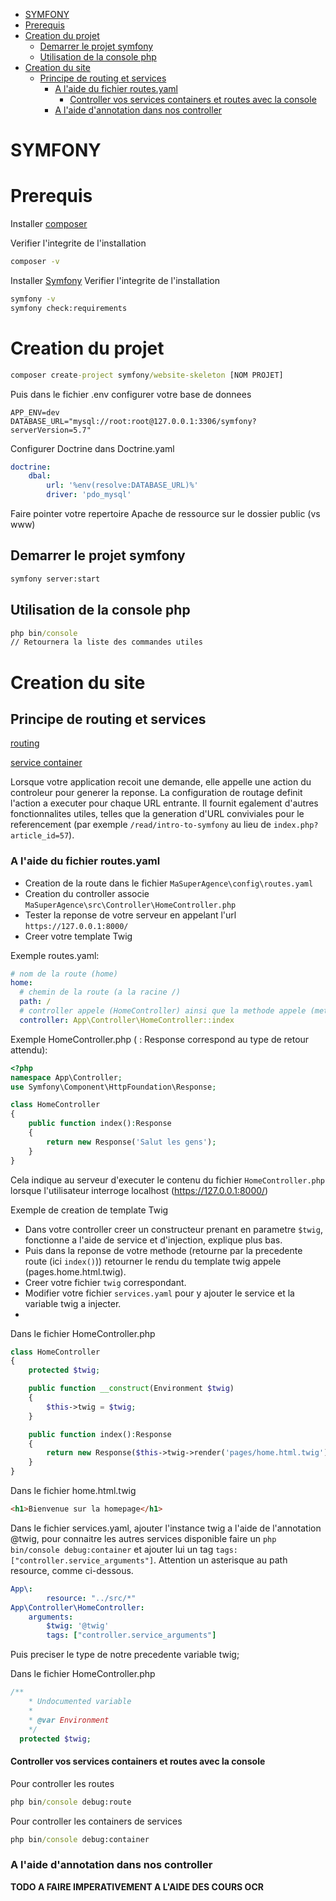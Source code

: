 <!-- TOC -->

- [SYMFONY](#symfony)
- [Prerequis](#prerequis)
- [Creation du projet](#creation-du-projet)
  - [Demarrer le projet symfony](#demarrer-le-projet-symfony)
  - [Utilisation de la console php](#utilisation-de-la-console-php)
- [Creation du site](#creation-du-site)
  - [Principe de routing et services](#principe-de-routing-et-services)
    - [A l'aide du fichier routes.yaml](#a-laide-du-fichier-routesyaml)
      - [Controller vos services containers et routes avec la console](#controller-vos-services-containers-et-routes-avec-la-console)
    - [A l'aide d'annotation dans nos controller](#a-laide-dannotation-dans-nos-controller)

<!-- /TOC -->

# SYMFONY

# Prerequis

Installer [composer](https://getcomposer.org/)

Verifier l'integrite de l'installation
```cmd
composer -v
```

Installer [Symfony](https://symfony.com/doc/current/setup.html)
Verifier l'integrite de l'installation
```cmd
symfony -v
symfony check:requirements
```

# Creation du projet

```cmd
composer create-project symfony/website-skeleton [NOM PROJET]
```

Puis dans le fichier .env configurer votre base de donnees
```.env
APP_ENV=dev
DATABASE_URL="mysql://root:root@127.0.0.1:3306/symfony?serverVersion=5.7"
```

Configurer Doctrine dans Doctrine.yaml
```yaml
doctrine:
    dbal:
        url: '%env(resolve:DATABASE_URL)%'
        driver: 'pdo_mysql'  
```

Faire pointer votre repertoire Apache de ressource sur le dossier public (vs www)

## Demarrer le projet symfony

```cmd
symfony server:start
```

## Utilisation de la console php

```cmd
php bin/console
// Retournera la liste des commandes utiles
```

# Creation du site

## Principe de routing et services

[routing](https://symfony.com/doc/current/routing.html)

[service container](https://symfony.com/doc/current/service_container.html)

Lorsque votre application recoit une demande, elle appelle une action du controleur pour generer la reponse. La configuration de routage definit l'action a executer pour chaque URL entrante. Il fournit egalement d'autres fonctionnalites utiles, telles que la generation d'URL conviviales pour le referencement (par exemple `/read/intro-to-symfony` au lieu de `index.php?article_id=57`).

### A l'aide du fichier routes.yaml

* Creation de la route dans le fichier `MaSuperAgence\config\routes.yaml`
* Creation du controller associe `MaSuperAgence\src\Controller\HomeController.php`
* Tester la reponse de votre serveur en appelant l'url `https://127.0.0.1:8000/`
* Creer votre template Twig


Exemple routes.yaml:

```yaml
# nom de la route (home)
home:
  # chemin de la route (a la racine /)
  path: /
  # controller appele (HomeController) ainsi que la methode appele (methode index)
  controller: App\Controller\HomeController::index
```
Exemple HomeController.php ( : Response correspond au type de retour attendu):

```php
<?php
namespace App\Controller;
use Symfony\Component\HttpFoundation\Response;

class HomeController
{
    public function index():Response
    {
        return new Response('Salut les gens');
    }
}
```

Cela indique au serveur d'executer le contenu du fichier `HomeController.php` lorsque l'utilisateur interroge localhost (https://127.0.0.1:8000/)

Exemple de creation de template Twig

* Dans votre controller creer un constructeur prenant en parametre `$twig`, fonctionne a l'aide de service et d'injection, explique plus bas.
* Puis dans la reponse de votre methode (retourne par la precedente route (ici `index()`)) retourner le rendu du template twig appele (pages.home.html.twig). 
* Creer votre fichier `twig` correspondant.
* Modifier votre fichier `services.yaml` pour y ajouter le service et la variable twig a injecter.
* 


Dans le fichier HomeController.php

```php
class HomeController
{
    protected $twig;

    public function __construct(Environment $twig)
    {
        $this->twig = $twig;
    }

    public function index():Response
    {
        return new Response($this->twig->render('pages/home.html.twig'));
    }
}
```

Dans le fichier home.html.twig
```html
<h1>Bienvenue sur la homepage</h1>
```

Dans le fichier services.yaml, ajouter l'instance twig a l'aide de l'annotation @twig, pour connaitre les autres services disponible faire un `php bin/console debug:container` et ajouter  lui un tag `tags: ["controller.service_arguments"]`. Attention un asterisque au path resource, comme ci-dessous.

```yaml
App\:
        resource: "../src/*"
App\Controller\HomeController:
    arguments:
        $twig: '@twig'
        tags: ["controller.service_arguments"]
```

Puis preciser le type de notre precedente variable twig;

Dans le fichier HomeController.php

```php
/**
    * Undocumented variable
    *
    * @var Environment
    */
  protected $twig;
```


#### Controller vos services containers et routes avec la console

Pour controller les routes
```cmd
php bin/console debug:route
```

Pour controller les containers de services
```cmd
php bin/console debug:container
```


###  A l'aide d'annotation dans nos controller

 **TODO A FAIRE IMPERATIVEMENT A L'AIDE DES COURS OCR**

